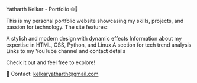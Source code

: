 Yatharth Kelkar - Portfolio 🌐🚀

This is my personal portfolio website showcasing my skills, projects, and passion for technology. The site features:

 A stylish and modern design with dynamic effects
 Information about my expertise in HTML, CSS, Python, and Linux
 A section for tech trend analysis
 Links to my YouTube channel and contact details

Check it out and feel free to explore!

📧 Contact: kelkaryatharth@gmail.com

